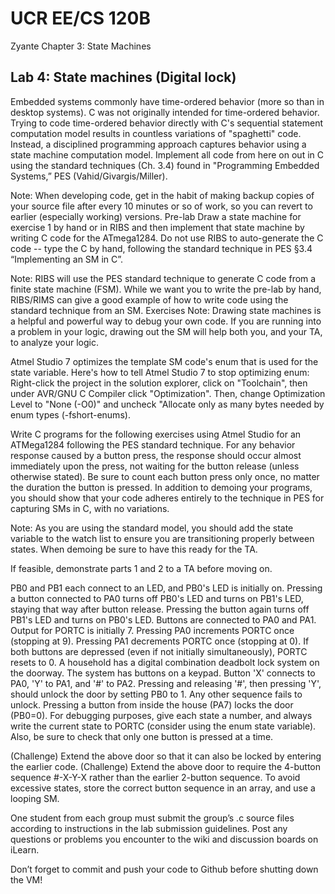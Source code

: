 # UCR EE/CS 120B 

Zyante Chapter 3: State Machines
## Lab 4: State machines (Digital lock)
Embedded systems commonly have time-ordered behavior (more so than in desktop systems). C was not originally intended for time-ordered behavior. Trying to code time-ordered behavior directly with C's sequential statement computation model results in countless variations of "spaghetti" code. Instead, a disciplined programming approach captures behavior using a state machine computation model. Implement all code from here on out in C using the standard techniques (Ch. 3.4) found in "Programming Embedded Systems,” PES (Vahid/Givargis/Miller). 

Note: When developing code, get in the habit of making backup copies of your source file after every 10 minutes or so of work, so you can revert to earlier (especially working) versions. 
Pre-lab
Draw a state machine for exercise 1 by hand or in RIBS and then implement that state machine by writing C code for the ATmega1284. Do not use RIBS to auto-generate the C code -- type the C by hand, following the standard technique in PES §3.4 “Implementing an SM in C”.

Note: RIBS will use the PES standard technique to generate C code from a finite state machine (FSM). While we want you to write the pre-lab by hand, RIBS/RIMS can give a good example of how to write code using the standard technique from an SM.
Exercises
Note: Drawing state machines is a helpful and powerful way to debug your own code. If you are running into a problem in your logic, drawing out the SM will help both you, and your TA, to analyze your logic.

Atmel Studio 7 optimizes the template SM code's enum that is used for the state variable. Here's how to tell Atmel Studio 7 to stop optimizing enum:
Right-click the project in the solution explorer, click on "Toolchain", then under AVR/GNU C Compiler click "Optimization".
Then, change Optimization Level to "None (-O0)" and uncheck "Allocate only as many bytes needed by enum types (-fshort-enums).

Write C programs for the following exercises using Atmel Studio for an ATMega1284 following the PES standard technique. For any behavior response caused by a button press, the response should occur almost immediately upon the press, not waiting for the button release (unless otherwise stated). Be sure to count each button press only once, no matter the duration the button is pressed. In addition to demoing your programs, you should show that your code adheres entirely to the technique in PES for capturing SMs in C, with no variations.

Note: As you are using the standard model, you should add the state variable to the watch list to ensure you are transitioning properly between states. When demoing be sure to have this ready for the TA.
		
If feasible, demonstrate parts 1 and 2 to a TA before moving on. 

PB0 and PB1 each connect to an LED, and PB0's LED is initially on. Pressing a button connected to PA0 turns off PB0's LED and turns on PB1's LED, staying that way after button release. Pressing the button again turns off PB1's LED and turns on PB0's LED. 
Buttons are connected to PA0 and PA1. Output for PORTC is initially 7. Pressing PA0 increments PORTC once (stopping at 9). Pressing PA1 decrements PORTC once (stopping at 0). If both buttons are depressed (even if not initially simultaneously), PORTC resets to 0.
A household has a digital combination deadbolt lock system on the doorway. The system has buttons on a keypad. Button 'X' connects to PA0, 'Y' to PA1, and '#' to PA2. Pressing and releasing '#', then pressing 'Y', should unlock the door by setting PB0 to 1. Any other sequence fails to unlock. Pressing a button from inside the house (PA7) locks the door (PB0=0). For debugging purposes, give each state a number, and always write the current state to PORTC (consider using the enum state variable). Also, be sure to check that only one button is pressed at a time. 



(Challenge) Extend the above door so that it can also be locked by entering the earlier code. 
(Challenge) Extend the above door to require the 4-button sequence #-X-Y-X rather than the earlier 2-button sequence. To avoid excessive states, store the correct button sequence in an array, and use a looping SM.  

One student from each group must submit the group’s .c source files according to instructions in the lab submission guidelines. Post any questions or problems you encounter to the wiki and discussion boards on iLearn.

Don’t forget to commit and push your code to Github before shutting down the VM!

